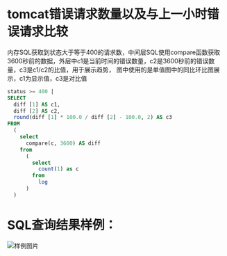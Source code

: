 # tomcat错误请求数量以及与上一小时错误请求比较

内存SQL获取到状态大于等于400的请求数，中间层SQL使用compare函数获取3600秒前的数据，外层中c1是当前时间的错误数量，c2是3600秒前的错误数量，c3是c1/c2的比值，用于展示趋势，
图中使用的是单值图中的同比环比图展示，c1为显示值，c3是对比值


```SQL
status >= 400 |
SELECT
  diff [1] AS c1,
  diff [2] AS c2,
  round(diff [1] * 100.0 / diff [2] - 100.0, 2) AS c3
FROM
  (
    select
      compare(c, 3600) AS diff
    from
      (
        select
          count(1) as c
        from
          log
      )
  )
```

# SQL查询结果样例：

![样例图片](http://slsconsole.oss-cn-hangzhou.aliyuncs.com/sql_sample/1584598821874tomcat.jpg)